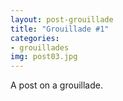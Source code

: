 ```yaml
---
layout: post-grouillade
title: "Grouillade #1"
categories:
- grouillades
img: post03.jpg
---
```


A post on a grouillade.
